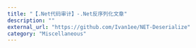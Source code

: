 ```yaml
---
title: "【.Net代码审计】-.Net反序列化文章"
description: ""
external_url: "https://github.com/Ivan1ee/NET-Deserialize"
category: "Miscellaneous"
---
```

